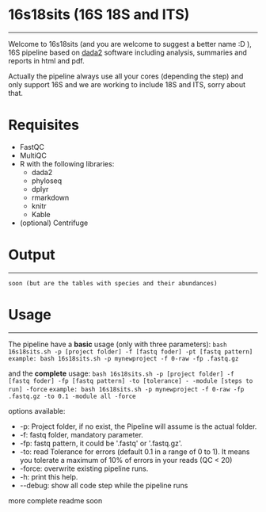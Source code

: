 # 16s18sits (16S 18S and ITS)
------------------------------------------------------------------
Welcome to 16s18sits (and you are welcome to suggest a better name :D ), 16S  pipeline based on [dada2](https://benjjneb.github.io/dada2/tutorial.html) software including analysis, summaries and reports in html and pdf.

Actually the pipeline always use all your cores (depending the step) and only support 16S and we are working to include 18S and ITS, sorry about that.

# Requisites

* FastQC
* MultiQC
* R with the following libraries:
	* dada2
	* phyloseq
	* dplyr
	* rmarkdown
	* knitr
	* Kable
* (optional) Centrifuge

# Output
---------------------------------
	
    soon (but are the tables with species and their abundances)
    
# Usage
---------------------------------

The pipeline have a **basic** usage (only with three parameters):
`bash 16s18sits.sh -p [project folder] -f [fastq foder] -pt [fastq pattern]`
`example: bash 16s18sits.sh -p mynewproject -f 0-raw -fp .fastq.gz`

and the **complete** usage:
`bash 16s18sits.sh -p [project folder] -f [fastq foder] -fp [fastq pattern] -to [tolerance] - -module [steps to run] -force`
`example: bash 16s18sits.sh -p mynewproject -f 0-raw -fp .fastq.gz -to 0.1 -module all -force`

options available:

* -p: Project folder, if no exist, the Pipeline will assume is the actual folder.
* -f: fastq folder, mandatory parameter.
* -fp: fastq pattern, it could be '.fastq' or '.fastq.gz'.
* -to: read Tolerance for errors (default 0.1 in a range of 0 to 1). It means you tolerate a maximum of 10% of errors in your reads (QC < 20)
* -force: overwrite existing pipeline runs.
* -h: print this help.
* --debug: show all code step while the pipeline runs

more complete readme soon
